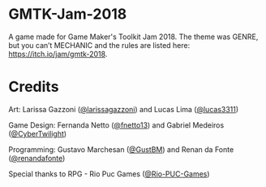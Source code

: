 # GMTK-Jam-2018
A game made for Game Maker's Toolkit Jam 2018. The theme was GENRE, but you can’t MECHANIC and the rules are listed here: https://itch.io/jam/gmtk-2018.

# Credits
Art: Larissa Gazzoni ([@larissagazzoni](https://github.com/larissagazzoni)) and Lucas Lima ([@lucas3311](https://github.com/lucas3311))

Game Design: Fernanda Netto ([@fnetto13](https://github.com/fnetto13)) and Gabriel Medeiros ([@CyberTwilight](https://github.com/CyberTwilight))

Programming: Gustavo Marchesan ([@GustBM](https://github.com/GustBM)) and Renan da Fonte ([@renandafonte](https://github.com/renandafonte))


Special thanks to RPG - Rio Puc Games ([@Rio-PUC-Games](https://github.com/Rio-PUC-Games))
